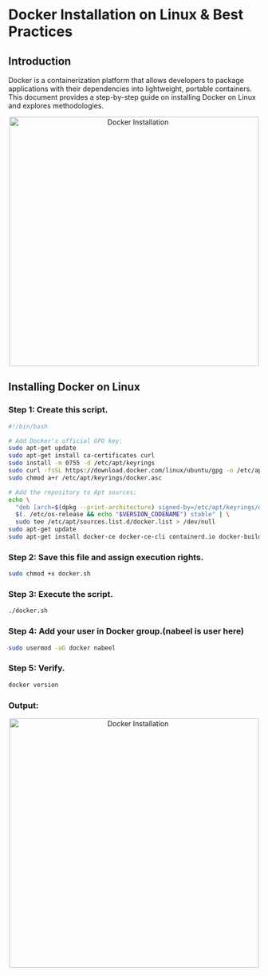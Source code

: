 # Docker Installation on Linux & Best Practices
## Introduction
Docker is a containerization platform that allows developers to package applications with their dependencies into lightweight, portable containers. This document provides a step-by-step guide on installing Docker on Linux and explores methodologies.

<p align="center">
  <img src="https://github.com/user-attachments/assets/c1bba9fe-52d3-457b-8ad1-a1ea2dc7d345" alt="Docker Installation" width="500">
</p>

## Installing Docker on Linux
### Step 1: Create this script.
```bash
#!/bin/bash

# Add Docker's official GPG key:
sudo apt-get update
sudo apt-get install ca-certificates curl
sudo install -m 0755 -d /etc/apt/keyrings
sudo curl -fsSL https://download.docker.com/linux/ubuntu/gpg -o /etc/apt/keyrings/docker.asc
sudo chmod a+r /etc/apt/keyrings/docker.asc

# Add the repository to Apt sources:
echo \
  "deb [arch=$(dpkg --print-architecture) signed-by=/etc/apt/keyrings/docker.asc] https://download.docker.com/linux/ubuntu \
  $(. /etc/os-release && echo "$VERSION_CODENAME") stable" | \
  sudo tee /etc/apt/sources.list.d/docker.list > /dev/null
sudo apt-get update
sudo apt-get install docker-ce docker-ce-cli containerd.io docker-buildx-plugin docker-compose-plugin
```
### Step 2: Save this file and assign execution rights.
```bash
sudo chmod +x docker.sh
```
### Step 3: Execute the script.
```bash
./docker.sh
```
### Step 4: Add your user in Docker group.(nabeel is user here)
```bash
sudo usermod -aG docker nabeel
```
### Step 5: Verify.
```bash
docker version
```
### Output:
<p align="center">
  <img src="https://github.com/user-attachments/assets/79907471-6a1a-40c0-a108-90921cf8ef90" alt="Docker Installation" width="500">
</p>


